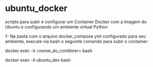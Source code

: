 # ubuntu_docker
scripts para subir e configurar um Container Docker com a Imagem do Ubuntu e configurando um ambiente virtual Python

1- Na pasta com o arquivo docker_compose.yml configurado para seu ambiente, execute via bash o seguinte comando para subir o container:

docker exec -it <nome_do_contêiner> bash

docker exec -it ubuntu_dev bash
